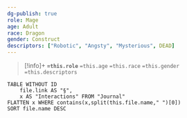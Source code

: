 ```yaml
---
dg-publish: true
role: Mage
age: Adult
race: Dragon
gender: Construct
descriptors: ["Robotic", "Angsty", "Mysterious", DEAD]
---
```


> [!info]+
> **`=this.role`**
> `=this.age` `=this.race` `=this.gender`
> `=this.descriptors` 

```dataview
TABLE WITHOUT ID
	file.link AS "§", 
	x AS "Interactions" FROM "Journal"
FLATTEN x WHERE contains(x,split(this.file.name," ")[0])
SORT file.name DESC
```